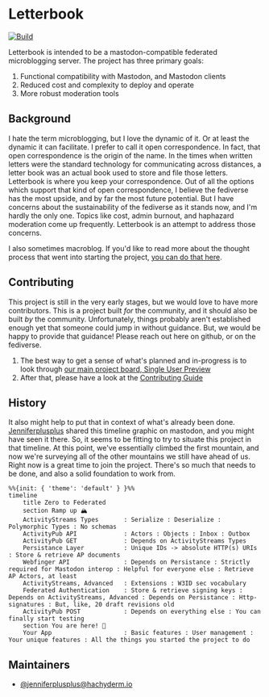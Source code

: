 # Letterbook

[![Build](https://github.com/Letterbook/Letterbook/actions/workflows/pull-request.yml/badge.svg?branch=main)](https://github.com/Letterbook/Letterbook/actions/workflows/pull-request.yml)

Letterbook is intended to be a mastodon-compatible federated microblogging server. The project has three primary goals:

1. Functional compatibility with Mastodon, and Mastodon clients
2. Reduced cost and complexity to deploy and operate
3. More robust moderation tools

## Background

I hate the term microblogging, but I love the dynamic of it. Or at least the dynamic it can facilitate. I prefer to call it open correspondence. In fact, that open correspondence is the origin of the name. In the times when written letters were the standard technology for communicating across distances, a letter book was an actual book used to store and file those letters. Letterbook is where you keep your correspondence. Out of all the options which support that kind of open correspondence, I believe the fediverse has the most upside, and by far the most future potential. But I have concerns about the sustainability of the fediverse as it stands now, and I'm hardly the only one. Topics like cost, admin burnout, and haphazard moderation come up frequently. Letterbook is an attempt to address those concerns.

I also sometimes macroblog. If you'd like to read more about the thought process that went into starting the project, [you can do that here](https://jenniferplusplus.com/letterbook/).

## Contributing

This project is still in the very early stages, but we would love to have more contributors. This is a project built *for* the community, and it should also be built *by* the community. Unfortunately, things probably aren't established enough yet that someone could jump in without guidance. But, we would be happy to provide that guidance! Please reach out here on github, or on the fediverse.

1. The best way to get a sense of what's planned and in-progress is to look through [our main project board, Single User Preview](https://github.com/orgs/Letterbook/projects/5/views/2)
2. After that, please have a look at the [Contributing Guide](./CONTRIBUTING.md)

## History

It also might help to put that in context of what's already been done. [Jenniferplusplus](https://hachyderm.io/@jenniferplusplus/111342566946755633) shared this timeline graphic on mastodon, and you might have seen it there. So, it seems to be fitting to try to situate this project in that timeline. At this point, we've essentially climbed the first mountain, and now we're surveying all of the other mountains we still have ahead of us. Right now is a great time to join the project. There's so much that needs to be done, and also a solid foundation to work from.

```mermaid
%%{init: { 'theme': 'default' } }%%
timeline
    title Zero to Federated
    section Ramp up 🏔️
    ActivityStreams Types       : Serialize : Deserialize : Polymorphic Types : No schemas
    ActivityPub API             : Actors : Objects : Inbox : Outbox
    ActivityPub GET             : Depends on ActivityStreams Types
    Persistance Layer           : Unique IDs -> absolute HTTP(s) URIs : Store & retrieve AP documents
    Webfinger API               : Depends on Persistance : Strictly required for Mastodon interop : Helpful for everyone else : Retrieve AP Actors, at least
    ActivityStreams, Advanced   : Extensions : W3ID sec vocabulary
    Federated Authentication    : Store & retrieve signing keys : Depends on ActivityStreams, Advanced : Depends on Persistance : Http-signatures : But, like, 20 draft revisions old
    ActivityPub POST            : Depends on everything else : You can finally start testing
    section You are here! 🎉
    Your App                    : Basic features : User management : Your unique features : All the things you started the project to do
```

## Maintainers

* [@jenniferplusplus@hachyderm.io](https://hachyderm.io/@jenniferplusplus)
